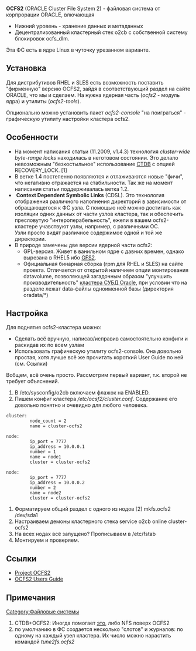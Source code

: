 **OCFS2** (ORACLE Cluster File System 2) - файловая система от
корпрорации ORACLE, влючающая

  - Нижний уровень - хранение данных и метаданных
  - Децентрализованный кластерный стек o2cb c собственной систему
    блокировок ocfs\_dlm.

Эта ФС есть в ядре Linux в чуточку урезанном варианте.

## Установка

Для дистрибутивов RHEL и SLES есть возможность поставить "фирменную"
версию OCFS2, зайдя в соответствующий раздел на сайте ORACLE, что мы
и сделаем. На нужна ядерная часть (*ocfs2* - модуль ядра) и утилиты
(*ocfs2-tools*).

Опционально можно установить пакет *ocfs2-console* "на поиграться" -
графическую утилиту настройки кластера ocfs2.

## Особенности

  - На момент написания статьи (11.2009, v1.4.3) технология
    *cluster-wide byte-range locks* находилась в неготовом состоянии.
    Это делало невозможным "безкостыльное" использование
    [CTDB](CTDB "wikilink") с опцией RECOVERY\_LOCK. \[1\]
  - В ветке 1.4 постепенно появляются и отлаживаются новые "фичи", что
    негативно отражается на стабильности. Так же на момент написания
    статьи поддерживалась ветка 1.2.
  -  **Context Dependent Symbolic Links** (CDSL). Это технология
    отображения различного наполнения директорий в зависимости
    от обращающегося к ФС узла. С помощью неё можно достигать как
    изоляции одних данных от части узлов кластера, так и обеспечить
    пресловутую "интероперабельность", ежели в вашем ocfs2-кластере
    учавствуют узлы, например, с различными ОС.  
    Узли просто видят различное содержимое одной и той же директории.
  - В природе замечены две версии ядерной части ocfs2:
      - GPL-версия. Живет в ванильном ядре с давних времен, однако
        вырезана в RHEL5 ибо [GFS2](GFS2 "wikilink").
      - Официальная бинарная сборка (rpm для RHEL и SLES) на сайте
        проекта. Отличается от открытой наличием опции
        монтирования datavolume, позволяющей загадочным
        образом "улучшить производительность" [кластера СУБД
        Oracle](Кластеры_ORACLE "wikilink"), при условии что на разделе
        лежат data-файлы одноименной базы (директория oradata/\*)

## Настройка

Для поднятия ocfs2-кластера можно:

  - Сделать всё вручную, написав/исправив самостоятельно конфиги и
    раскидав их по всем узлам
  - Использовать графическую утилиту ocfs2-console. Она довольно
    простая, хотя лучше всё же прочитать короткий User Guide по
    ней (см. Ссылки)

Вобщем, всё очень просто. Рассмотрим первый вариант, т.к. второй не
требует объяснений.

1.  В /etc/sysconfig/o2cb включаем флажок на ENABLED.
2.  Пишем конфиг кластера */etc/ocsf2/cluster.conf*. Содержание его
    довольно понятно и очевидно для любого человека.

<!-- end list -->

    cluster:
             node_count = 2
             name = cluster-ocfs2
    
    node:
             ip_port = 7777
             ip_address = 10.0.0.1
             number = 1
             name = node1
             cluster = cluster-ocfs2
    
    node:
             ip_port = 7777
             ip_address = 10.0.0.2
             number = 2
             name = node2
             cluster = cluster-ocfs2

1.  Форматируем общий раздел с одного из нодов \[2\]
        mkfs.ocfs2 /dev/sda1
2.  Настраиваем демоны кластерного стека
        service o2cb online cluster-ocfs2 
3.  На всех нодах всё запущено? Прописываем в /etc/fstab
4.  Монтируем и проверяем.

## Ссылки

  - [Project OCFS2](http://oss.oracle.com/projects/ocfs2/)
  - [OCFS2 Users
    Guide](http://oss.oracle.com/projects/ocfs2/dist/documentation/ocfs2_users_guide.pdf)

## Примечания

<references/>

[Category:Файловые системы](Category:Файловые_системы "wikilink")

1.  CTDB+OCFS2: Иногда помогает
    [это](http://wiki.samba.org/index.php/CTDB_Setup#Other_cluster_filesystems),
    либо NFS поверх OCFS2
2.  по умолчанию в ФС создается несколько "слотов" и журналов: по одному
    на каждый узел кластера. Их число можно нарастить командой
    *tune2fs.ocfs2*
